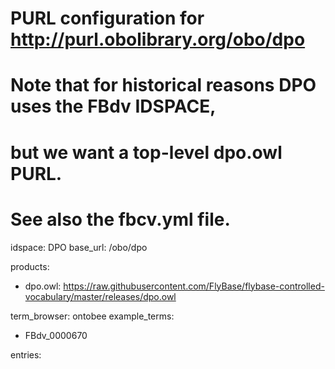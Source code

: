 # PURL configuration for http://purl.obolibrary.org/obo/dpo
# Note that for historical reasons DPO uses the FBdv IDSPACE,
# but we want a top-level dpo.owl PURL.
# See also the fbcv.yml file.

idspace: DPO
base_url: /obo/dpo

products:
- dpo.owl: https://raw.githubusercontent.com/FlyBase/flybase-controlled-vocabulary/master/releases/dpo.owl

term_browser: ontobee
example_terms:
- FBdv_0000670

entries:
